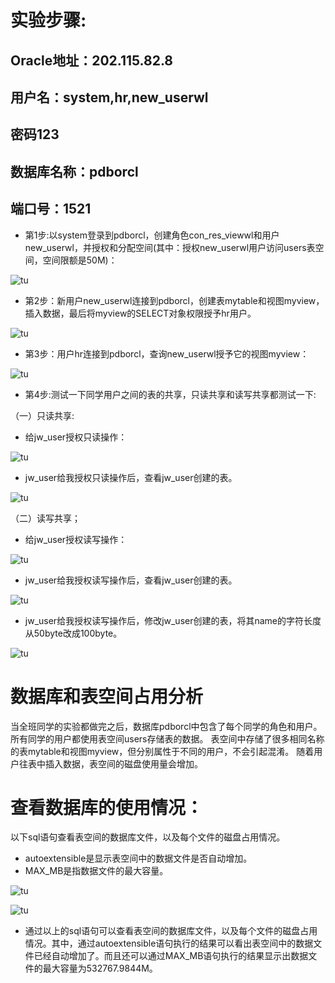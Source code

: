 # 实验步骤:

## Oracle地址：202.115.82.8    
## 用户名：system,hr,new_userwl    
## 密码123    
## 数据库名称：pdborcl     
## 端口号：1521

- 第1步:以system登录到pdborcl，创建角色con_res_viewwl和用户new_userwl，并授权和分配空间(其中：授权new_userwl用户访问users表空间，空间限额是50M)：

![tu](./1-1.png)

- 第2步：新用户new_userwl连接到pdborcl，创建表mytable和视图myview，插入数据，最后将myview的SELECT对象权限授予hr用户。

![tu](./1-2.png)

- 第3步：用户hr连接到pdborcl，查询new_userwl授予它的视图myview：

![tu](./1-3.png)

- 第4步:测试一下同学用户之间的表的共享，只读共享和读写共享都测试一下:

（一）只读共享:

- 给jw_user授权只读操作：

![tu](./1-41.png)

- jw_user给我授权只读操作后，查看jw_user创建的表。

![tu](./1-42.png)

（二）读写共享；

- 给jw_user授权读写操作：

![tu](./1-51.png)

- jw_user给我授权读写操作后，查看jw_user创建的表。

![tu](./1-52.png)


- jw_user给我授权读写操作后，修改jw_user创建的表，将其name的字符长度从50byte改成100byte。

![tu](./1-53.png)
# 数据库和表空间占用分析
当全班同学的实验都做完之后，数据库pdborcl中包含了每个同学的角色和用户。 所有同学的用户都使用表空间users存储表的数据。 表空间中存储了很多相同名称的表mytable和视图myview，但分别属性于不同的用户，不会引起混淆。 随着用户往表中插入数据，表空间的磁盘使用量会增加。
# 查看数据库的使用情况：
以下sql语句查看表空间的数据库文件，以及每个文件的磁盘占用情况。
- autoextensible是显示表空间中的数据文件是否自动增加。
- MAX_MB是指数据文件的最大容量。

![tu](./2-1.png)

![tu](./2-2.png)

- 通过以上的sql语句可以查看表空间的数据库文件，以及每个文件的磁盘占用情况。其中，通过autoextensible语句执行的结果可以看出表空间中的数据文件已经自动增加了。而且还可以通过MAX_MB语句执行的结果显示出数据文件的最大容量为532767.9844M。
